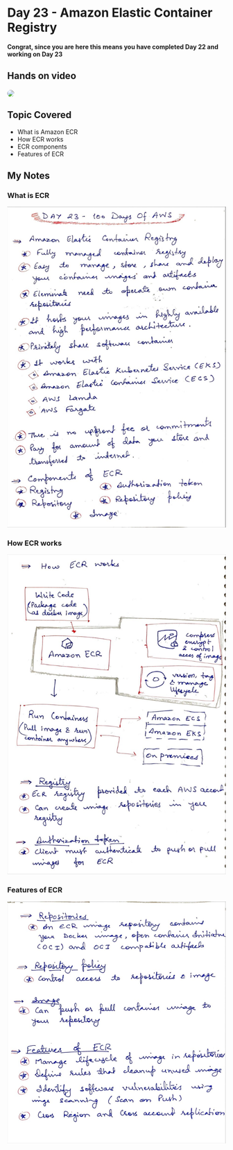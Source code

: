 # Day 23 - Amazon Elastic Container Registry

**Congrat, since you are here this means you have completed Day 22 and working on Day 23**

## Hands on video
<a href="https://youtu.be/oPKuRsemap0">
<img src="https://i3.ytimg.com/vi/oPKuRsemap0/hqdefault.jpg" align="center" width="200" style="border-radius:40px" />
</a>

## Topic Covered
 - What is Amazon ECR
 - How ECR works
 - ECR components
 - Features of ECR

## My Notes

  ### What is ECR
  ![1](./images/704cbf8502a3dc5b7f6521c8ec4870a8417ccfbc.jpeg)

  ### How ECR works
  ![2](./images/bce8067b82eb8d7f91c3b98b71f2f279b234db66.jpeg)
  
  ### Features of ECR
  ![3](./images/7a0158216df50ecc102ce1bedfb01594c78159cb.jpeg)


  
